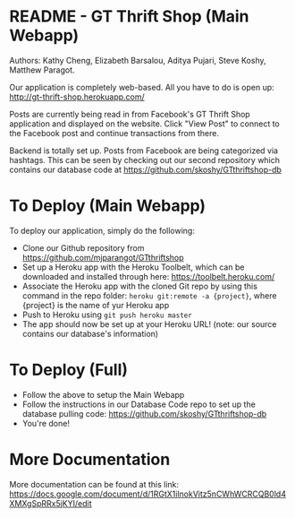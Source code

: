 README - GT Thrift Shop (Main Webapp)
======

Authors: Kathy Cheng, Elizabeth Barsalou, Aditya Pujari, Steve Koshy, Matthew Paragot.

Our application is completely web-based. All you have to do is open up:
http://gt-thrift-shop.herokuapp.com/

Posts are currently being read in from Facebook's GT Thrift Shop application and 
displayed on the website. Click "View Post" to connect to the Facebook post and 
continue transactions from there.

Backend is totally set up. Posts from Facebook are being categorized via hashtags.
This can be seen by checking out our second repository which contains our database
code at https://github.com/skoshy/GTthriftshop-db

To Deploy (Main Webapp)
==========

To deploy our application, simply do the following:

- Clone our Github repository from https://github.com/mjparangot/GTthriftshop
- Set up a Heroku app with the Heroku Toolbelt, which can be downloaded and installed through here:
  https://toolbelt.heroku.com/
- Associate the Heroku app with the cloned Git repo by using this command in the repo folder:
  `heroku git:remote -a {project}`, where {project} is the name of yur Heroku app
- Push to Heroku using `git push heroku master`
- The app should now be set up at your Heroku URL! (note: our source contains our database's information)

To Deploy (Full)
=========
- Follow the above to setup the Main Webapp
- Follow the instructions in our Database Code repo to set up the database pulling code: https://github.com/skoshy/GTthriftshop-db
- You're done!

More Documentation
====

More documentation can be found at this link:
https://docs.google.com/document/d/1RGtX1ilnokVitz5nCWhWCRCQB0ld4XMXgSpRRx5jKYI/edit
